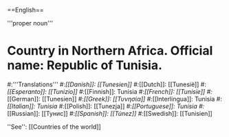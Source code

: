 ==English==

'''proper noun'''

# Country in Northern Africa. Official name: Republic of Tunisia.
#:'''Translations'''
#:*[[Danish]]: [[Tunesien]]
#:*[[Dutch]]: [[Tunesië]]
#:*[[Esperanto]]: [[Tunizio]]
#:*[[Finnish]]: Tunisia
#:*[[French]]: [[Tunisie]]
#:*[[German]]: [[Tunesien]]
#:*[[Greek]]: [[Τυνησία]]
#:*[[Interlingua]]: Tunisia
#:*[[Italian]]: Tunisia
#:*[[Polish]]: [[Tunezja]]
#:*[[Portuguese]]: Tunísia
#:*[[Russian]]: [[Тунис]]
#:*[[Spanish]]: [[Túnez]]
#:*[[Swedish]]: [[Tunisien]]

''See'': [[Countries of the world]]